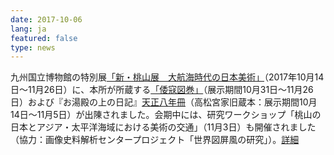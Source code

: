 ```yaml
---
date: 2017-10-06
lang: ja
featured: false
type: news
---
```

九州国立博物館の特別展<a href="http://www.kyuhaku.jp/exhibition/exhibition_s49.html" target="_blank">「新・桃山展　大航海時代の日本美術」</a>（2017年10月14日～11月26日）に、本所が所蔵する<a href="https://clioimg.hi.u-tokyo.ac.jp/viewer/view/idata/000/0080/2/00000027?m=all&amp;n=20" target="_blank">「倭寇図巻」</a>（展示期間10月31日～11月26日）および『お湯殿の上の日記』<a href="https://clioimg.hi.u-tokyo.ac.jp/viewer/view/idata/000/0173/28/45/00000003?m=limit&amp;n=20" target="_blank">天正八年冊</a>（高松宮家旧蔵本：展示期間10月14日～11月5日）が出陳されました。会期中には、研究ワークショップ「桃山の日本とアジア・太平洋海域における美術の交通」（11月3日）も開催されました（協力：画像史料解析センタープロジェクト「世界図屏風の研究」）。<a href="http://www.let.osaka-u.ac.jp/~okada/pdf/1709kyuhaku" target="_blank">詳細</a>
